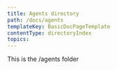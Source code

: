 ```yaml
---
title: Agents directory
path: /docs/agents
templateKey: BasicDocPageTemplate
contentType: directoryIndex
topics: 
---
```


This is the /agents folder